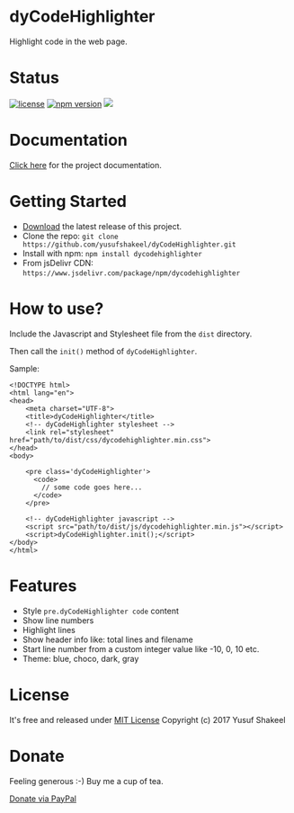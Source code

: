 # dyCodeHighlighter
Highlight code in the web page.

# Status

[![license](https://img.shields.io/badge/license-MIT-blue.svg)](https://github.com/yusufshakeel/dyCodeHighlighter)
[![npm version](https://img.shields.io/badge/npm-1.2.0-blue.svg)](https://www.npmjs.com/package/dycodehighlighter)
[![](https://data.jsdelivr.com/v1/package/npm/dycodehighlighter/badge)](https://www.jsdelivr.com/package/npm/dycodehighlighter)

# Documentation
[Click here](https://www.dyclassroom.com/dycodehighlighter/documentation) for the project documentation.

# Getting Started
* [Download](https://github.com/yusufshakeel/dyCodeHighlighter/releases) the latest release of this project.
* Clone the repo: `git clone https://github.com/yusufshakeel/dyCodeHighlighter.git`
* Install with npm: `npm install dycodehighlighter`
* From jsDelivr CDN: `https://www.jsdelivr.com/package/npm/dycodehighlighter`

# How to use?
Include the Javascript and Stylesheet file from the `dist` directory.

Then call the `init()` method of `dyCodeHighlighter`.

Sample:

```
<!DOCTYPE html>
<html lang="en">
<head>
    <meta charset="UTF-8">
    <title>dyCodeHighlighter</title>
    <!-- dyCodeHighlighter stylesheet -->
    <link rel="stylesheet" href="path/to/dist/css/dycodehighlighter.min.css">
</head>
<body>
    
    <pre class='dyCodeHighlighter'>
      <code>
        // some code goes here...
      </code>
    </pre>

    <!-- dyCodeHighlighter javascript -->
    <script src="path/to/dist/js/dycodehighlighter.min.js"></script>
    <script>dyCodeHighlighter.init();</script>
</body>
</html>
```

# Features
* Style `pre.dyCodeHighlighter code` content
* Show line numbers
* Highlight lines
* Show header info like: total lines and filename
* Start line number from a custom integer value like -10, 0, 10 etc.
* Theme: blue, choco, dark, gray


# License
It's free and released under [MIT License](https://github.com/yusufshakeel/dyCodeHighlighter/blob/master/LICENSE) Copyright (c) 2017 Yusuf Shakeel

# Donate
Feeling generous :-) Buy me a cup of tea.

[Donate via PayPal](https://www.paypal.me/yusufshakeel)